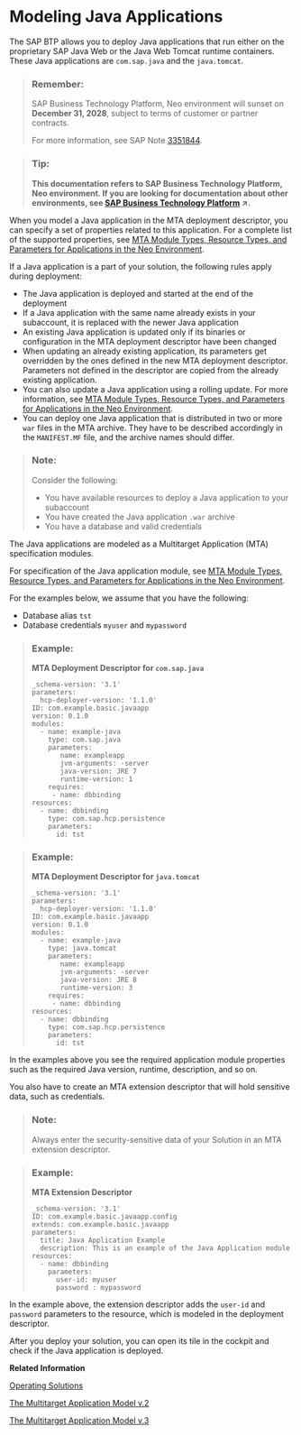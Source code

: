 <!-- loio83d08d6de57542d98554db291041a013 -->

# Modeling Java Applications

The SAP BTP allows you to deploy Java applications that run either on the proprietary SAP Java Web or the Java Web Tomcat runtime containers. These Java applications are `com.sap.java` and the `java.tomcat`.

> ### Remember:  
> SAP Business Technology Platform, Neo environment will sunset on **December 31, 2028**, subject to terms of customer or partner contracts.
> 
> For more information, see SAP Note [3351844](https://me.sap.com/notes/3351844).

> ### Tip:  
> **This documentation refers to SAP Business Technology Platform, Neo environment. If you are looking for documentation about other environments, see [SAP Business Technology Platform](https://help.sap.com/viewer/65de2977205c403bbc107264b8eccf4b/Cloud/en-US/6a2c1ab5a31b4ed9a2ce17a5329e1dd8.html "SAP Business Technology Platform (SAP BTP) is an integrated offering comprised of the following technology portfolios: application development; process automation; integration; data, analytics, and enterprise planning; artificial intelligence. The platform offers users the ability to turn data into business value, compose end-to-end business processes, connect entire IT landscapes, and personalize, build and extend SAP applications. This reduces the overall total cost of ownership maintaining SAP landscapes and third-party software across end-to-end business processes.") :arrow_upper_right:.**

When you model a Java application in the МТА deployment descriptor, you can specify a set of properties related to this application. For a complete list of the supported properties, see [MTA Module Types, Resource Types, and Parameters for Applications in the Neo Environment](mta-module-types-resource-types-and-parameters-for-applications-in-the-neo-environment-f1caa87.md).

If a Java application is a part of your solution, the following rules apply during deployment:

-   The Java application is deployed and started at the end of the deployment
-   If a Java application with the same name already exists in your subaccount, it is replaced with the newer Java application
-   An existing Java application is updated only if its binaries or configuration in the MTA deployment descriptor have been changed
-   When updating an already existing application, its parameters get overridden by the ones defined in the new MTA deployment descriptor. Parameters not defined in the descriptor are copied from the already existing application.
-   You can also update a Java application using a rolling update. For more information, see [MTA Module Types, Resource Types, and Parameters for Applications in the Neo Environment](mta-module-types-resource-types-and-parameters-for-applications-in-the-neo-environment-f1caa87.md).
-   You can deploy one Java application that is distributed in two or more `war` files in the MTA archive. They have to be described accordingly in the `MANIFEST.MF` file, and the archive names should differ.

> ### Note:  
> Consider the following:
> 
> -   You have available resources to deploy a Java application to your subaccount
> -   You have created the Java application `.war` archive
> -   You have a database and valid credentials

The Java аpplications are modeled as a Multitarget Application \(MTA\) specification modules.

For specification of the Java аpplication module, see [MTA Module Types, Resource Types, and Parameters for Applications in the Neo Environment](mta-module-types-resource-types-and-parameters-for-applications-in-the-neo-environment-f1caa87.md).

For the examples below, we assume that you have the following:

-   Database alias `tst`
-   Database credentials `myuser` and `mypassword`

> ### Example:  
> **MTA Deployment Descriptor for `com.sap.java`**
> 
> ```
> _schema-version: '3.1'
> parameters:
>   hcp-deployer-version: '1.1.0'
> ID: com.example.basic.javaapp
> version: 0.1.0
> modules:
>   - name: example-java
>     type: com.sap.java
>     parameters:
>        name: exampleapp
>        jvm-arguments: -server
>        java-version: JRE 7
>        runtime-version: 1 
>     requires:
>      - name: dbbinding
> resources:
>   - name: dbbinding
>     type: com.sap.hcp.persistence
>     parameters:
>       id: tst
> ```

> ### Example:  
> **MTA Deployment Descriptor for `java.tomcat`**
> 
> ```
> _schema-version: '3.1'
> parameters:
>   hcp-deployer-version: '1.1.0'
> ID: com.example.basic.javaapp
> version: 0.1.0
> modules:
>   - name: example-java
>     type: java.tomcat
>     parameters:
>        name: exampleapp
>        jvm-arguments: -server
>        java-version: JRE 8
>        runtime-version: 3 
>     requires:
>      - name: dbbinding
> resources:
>   - name: dbbinding
>     type: com.sap.hcp.persistence
>     parameters:
>       id: tst
> ```

In the examples above you see the required application module properties such as the required Java version, runtime, description, and so on.

You also have to create an MTA extension descriptor that will hold sensitive data, such as credentials.

> ### Note:  
> Always enter the security-sensitive data of your Solution in an MTA extension descriptor.

> ### Example:  
> **MTA Extension Descriptor**
> 
> ```
> _schema-version: '3.1'
> ID: com.example.basic.javaapp.config
> extends: com.example.basic.javaapp
> parameters:
>   title: Java Application Example
>   description: This is an example of the Java Application module
> resources:
>   - name: dbbinding
>     parameters:
>       user-id: myuser
>       password : mypassword
> ```

In the example above, the extension descriptor adds the `user-id` and `password` parameters to the resource, which is modeled in the deployment descriptor.

After you deploy your solution, you can open its tile in the cockpit and check if the Java application is deployed.

**Related Information**  


 <?sap-ot O2O class="- topic/link " href="c4f0d850b6ba46089a76d53ab805c9e6.xml" text="" desc="" xtrc="link:1" xtrf="file:/home/builder/src/dita-all/jjq1673438782153/loio9fe952ba277c471bbad80cd40548bb84_en-US/src/content/localization/en-us/83d08d6de57542d98554db291041a013.xml" output-class="" outputTopicFile="file:/home/builder/tp.net.sf.dita-ot/2.3/plugins/com.elovirta.dita.markdown_1.3.0/xsl/dita2markdownImpl.xsl" ?> 

[Operating Solutions](operating-solutions-2abf7d4.md "You can deploy, update, monitor, and delete a solution.")

[The Multitarget Application Model v.2](https://help.sap.com/doc/multitarget-application-modelv2/Cloud/en-US/The%20Multitarget%20Application%20Model.pdf)

[The Multitarget Application Model v.3](https://help.sap.com/doc/multitarget-application-modelv3/Cloud/en-US/The%20Multitarget%20Application%20M%D0%BEdel.pdf)

